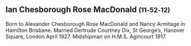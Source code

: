 ## Ian Chesborough Rose MacDonald  <small>(11‑52‑12)</small>

Born to Alexander Chesborough Rose MacDonald and Nancy Armitage in Hamilton Brisbane.  Married Gertrude Courtney Dix, St George’s, Hanover Square, London April 1927. Midshipman on H.M.S. Agincourt 1917.
